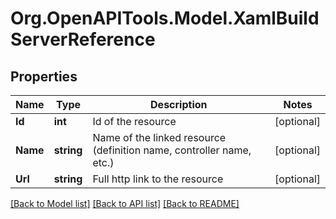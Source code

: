 # Org.OpenAPITools.Model.XamlBuildServerReference

## Properties

Name | Type | Description | Notes
------------ | ------------- | ------------- | -------------
**Id** | **int** | Id of the resource | [optional] 
**Name** | **string** | Name of the linked resource (definition name, controller name, etc.) | [optional] 
**Url** | **string** | Full http link to the resource | [optional] 

[[Back to Model list]](../README.md#documentation-for-models) [[Back to API list]](../README.md#documentation-for-api-endpoints) [[Back to README]](../README.md)

